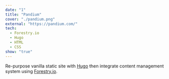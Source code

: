 ```yaml
---
date: "1"
title: "Pandium"
cover: "./pandium.png"
external: "https://pandium.com/"
tech:
  - Forestry.io
  - Hugo
  - HTML
  - CSS
show: "true"
---
```


Re-purpose vanilla static site with [Hugo](https://gohugo.io/) then integrate content management system using [Forestry.io](http://forestry.io).

